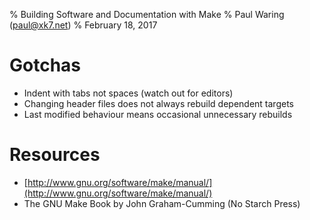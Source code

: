 % Building Software and Documentation with Make
% Paul Waring (paul@xk7.net)
% February 18, 2017

# Gotchas

 - Indent with tabs not spaces (watch out for editors)
 - Changing header files does not always rebuild dependent targets
 - Last modified behaviour means occasional unnecessary rebuilds

# Resources

 - [http://www.gnu.org/software/make/manual/](http://www.gnu.org/software/make/manual/)
 - The GNU Make Book by John Graham-Cumming (No Starch Press)
